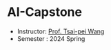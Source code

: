 # AI-Capstone
- Instructor: [Prof. Tsai-pei Wang ](https://robotics.nycu.edu.tw/tw/teachers/show.php?num=132&page=2)
- Semester : 2024 Spring 
